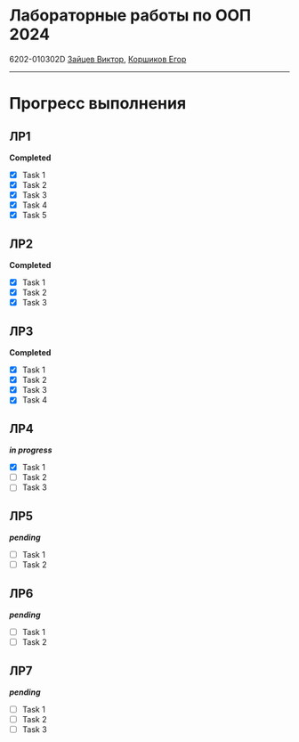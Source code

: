 Лабораторные работы по ООП 2024
===
6202-010302D [Зайцев Виктор](http://t.me/vaz0n4ik), [Коршиков Егор](http://t.me/egortchik)
***
Прогресс выполнения
===
ЛР1
---
**Completed**
- [x] Task 1
- [x] Task 2
- [x] Task 3
- [x] Task 4
- [x] Task 5

ЛР2
---
**Completed**
- [x] Task 1
- [x] Task 2
- [x] Task 3

ЛР3
---
**Completed**
- [x] Task 1
- [x] Task 2
- [x] Task 3
- [x] Task 4

ЛР4
---
***in progress***
- [x] Task 1
- [ ] Task 2
- [ ] Task 3

ЛР5
---
***pending***
- [ ] Task 1
- [ ] Task 2

ЛР6
---
***pending***
- [ ] Task 1
- [ ] Task 2

ЛР7
---
***pending***
- [ ] Task 1
- [ ] Task 2
- [ ] Task 3
